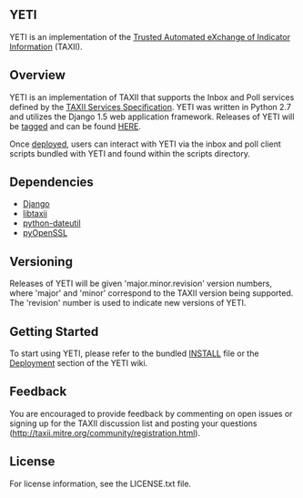 YETI
--------

YETI is an implementation of the [Trusted Automated eXchange of Indicator Information](http://taxii.mitre.org) (TAXII).

## Overview
YETI is an implementation of TAXII that supports the Inbox and Poll services defined by the 
[TAXII Services Specification](http://taxii.mitre.org/specifications/version1.0/TAXII_Services_Specification.pdf). 
YETI was written in Python 2.7 and utilizes the  Django 1.5 web application framework. Releases of YETI will be 
[tagged](http://learn.github.com/p/tagging.html) and can be found [HERE](https://github.com/TAXIIProject/yeti/tags).

Once [deployed](https://github.com/TAXIIProject/yeti/wiki/Deployment), users can interact with YETI via the inbox
and poll client scripts bundled with YETI and found within the scripts directory.

## Dependencies
* [Django](https://www.djangoproject.com/)
* [libtaxii](https://pypi.python.org/pypi/libtaxii/)
* [python-dateutil](https://pypi.python.org/pypi/python-dateutil)
* [pyOpenSSL](https://pypi.python.org/pypi/pyOpenSSL)

## Versioning
Releases of YETI will be given 'major.minor.revision' version numbers, where 'major' and
'minor' correspond to the TAXII version being supported. The 'revision' number is used to 
indicate new versions of YETI.

## Getting Started
To start using YETI, please refer to the bundled [INSTALL](https://github.com/TAXIIProject/yeti/blob/master/INSTALL)
file or the [Deployment](https://github.com/TAXIIProject/yeti/wiki/Deployment) section of the YETI wiki.

## Feedback 
You are encouraged to provide feedback by commenting on open issues or signing up for the TAXII
discussion list and posting your questions (http://taxii.mitre.org/community/registration.html).

## License
For license information, see the LICENSE.txt file.
